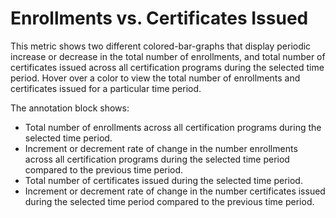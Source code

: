 # Enrollments vs. Certificates Issued

This metric shows two different colored-bar-graphs that display periodic increase or decrease in the total number of enrollments, and total number of certificates issued across all certification programs during the selected time period. Hover over a color to view the total number of enrollments and certificates issued for a particular time period.

The annotation block shows:

* Total number of enrollments across all certification programs during the selected time period.
* Increment or decrement rate of change in the number enrollments across all certification programs during the selected time period compared to the previous time period.
* Total number of certificates issued during the selected time period.
* Increment or decrement rate of change in the number certificates issued during the selected time period compared to the previous time period.
